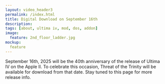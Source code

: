 ```yaml
---
layout: video_header3
permalink: /index.html
title: Digital Download on September 16th
description:
tags: [about, ultima iv, mod, dos, addon]
image:
  feature: 2nd_floor_ladder.jpg
mockup:
  feature
---
```


<!--<hr>


<hr>-->

September 16th, 2025 will be the 40th anniversary of the release of Ultima IV on the Apple II. To celebrate this occasion, Threat of the Trinity will be available for download from that date. Stay tuned to this page for more release info.

<!--![40 Years of Ultima IV]({{ site.url }}/images/Ultima_IV_Forty_Years.gif)-->
